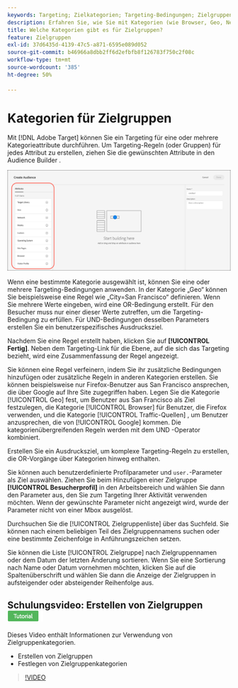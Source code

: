 ```yaml
---
keywords: Targeting; Zielkategorien; Targeting-Bedingungen; Zielgruppenmanager; benutzerdefinierte Profilparameter; Besucherprofil; benutzerdefinierte Benutzerparameter; Zielregeln
description: Erfahren Sie, wie Sie mit Kategorien (wie Browser, Geo, Netzwerk, Betriebssystem, Besucherprofil) Inhalte gezielt ansprechen können.
title: Welche Kategorien gibt es für Zielgruppen?
feature: Zielgruppen
exl-id: 37d6435d-4139-47c5-a871-6595e089d052
source-git-commit: b46966a8dbb2ff6d2efbfb8f126783f750c2f08c
workflow-type: tm+mt
source-wordcount: '385'
ht-degree: 50%

---
```


# Kategorien für Zielgruppen

Mit [!DNL Adobe Target] können Sie ein Targeting für eine oder mehrere Kategorieattribute durchführen. Um Targeting-Regeln (oder Gruppen) für jedes Attribut zu erstellen, ziehen Sie die gewünschten Attribute in den Audience Builder .

![Attribute für Zielgruppen](/help/c-target/c-audiences/assets/attributes.png)

Wenn eine bestimmte Kategorie ausgewählt ist, können Sie eine oder mehrere Targeting-Bedingungen anwenden. In der Kategorie „Geo“ können Sie beispielsweise eine Regel wie „City=San Francisco“ definieren. Wenn Sie mehrere Werte eingeben, wird eine OR-Bedingung erstellt. Für den Besucher muss nur einer dieser Werte zutreffen, um die Targeting-Bedingung zu erfüllen. Für UND-Bedingungen desselben Parameters erstellen Sie ein benutzerspezifisches Ausdrucksziel.

Nachdem Sie eine Regel erstellt haben, klicken Sie auf **[!UICONTROL Fertig]**. Neben dem Targeting-Link für die Ebene, auf die sich das Targeting bezieht, wird eine Zusammenfassung der Regel angezeigt.

Sie können eine Regel verfeinern, indem Sie ihr zusätzliche Bedingungen hinzufügen oder zusätzliche Regeln in anderen Kategorien erstellen. Sie können beispielsweise nur Firefox-Benutzer aus San Francisco ansprechen, die über Google auf Ihre Site zugegriffen haben. Legen Sie die Kategorie [!UICONTROL Geo] fest, um Benutzer aus San Francisco als Ziel festzulegen, die Kategorie [!UICONTROL Browser] für Benutzer, die Firefox verwenden, und die Kategorie [!UICONTROL Traffic-Quellen] , um Benutzer anzusprechen, die von [!UICONTROL Google] kommen. Die kategorienübergreifenden Regeln werden mit dem UND -Operator kombiniert.

Erstellen Sie ein Ausdrucksziel, um komplexe Targeting-Regeln zu erstellen, die OR-Vorgänge über Kategorien hinweg enthalten.

Sie können auch benutzerdefinierte Profilparameter und `user.`-Parameter als Ziel auswählen. Ziehen Sie beim Hinzufügen einer Zielgruppe **[!UICONTROL Besucherprofil]** in den Arbeitsbereich und wählen Sie dann den Parameter aus, den Sie zum Targeting Ihrer Aktivität verwenden möchten. Wenn der gewünschte Parameter nicht angezeigt wird, wurde der Parameter nicht von einer Mbox ausgelöst.

Durchsuchen Sie die [!UICONTROL Zielgruppenliste] über das Suchfeld. Sie können nach einem beliebigen Teil des Zielgruppennamens suchen oder eine bestimmte Zeichenfolge in Anführungszeichen setzen.

Sie können die Liste [!UICONTROL Zielgruppe] nach Zielgruppennamen oder dem Datum der letzten Änderung sortieren. Wenn Sie eine Sortierung nach Name oder Datum vornehmen möchten, klicken Sie auf die Spaltenüberschrift und wählen Sie dann die Anzeige der Zielgruppen in aufsteigender oder absteigender Reihenfolge aus.

## Schulungsvideo: Erstellen von Zielgruppen ![Tutorial-Badge](/help/assets/tutorial.png)

Dieses Video enthält Informationen zur Verwendung von Zielgruppenkategorien.

* Erstellen von Zielgruppen
* Festlegen von Zielgruppenkategorien

>[!VIDEO](https://video.tv.adobe.com/v/17392)
